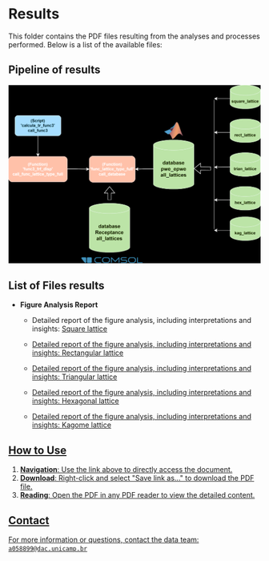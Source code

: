 # Results

This folder contains the PDF files resulting from the analyses and processes performed. Below is a list of the available files:

## Pipeline of results

<div style="text-align: center;">
  <img src="fig1_pipeline_data.drawio.svg" alt="Figure" width="600"/>
</div>


## List of Files results

- **Figure Analysis Report**
  
  - Detailed report of the figure analysis, including interpretations and insights:  <a href="results/fig_1_4_quad_real_pwe_epwe_recep.pdf" target="_blank">Square lattice

  - Detailed report of the figure analysis, including interpretations and insights:  <a href="results/results/fig_2_4_rect_real_pwe_epwe_recep.pdf" target="_blank">Rectangular lattice

  - Detailed report of the figure analysis, including interpretations and insights:  <a href="results/fig_3_4_trian_real_pwe_epwe_recep.pdf" target="_blank">Triangular lattice

  - Detailed report of the figure analysis, including interpretations and insights:  <a href="results/fig_4_5_hex_real_pwe_epwe_recep.pdf" target="_blank">Hexagonal lattice

  - Detailed report of the figure analysis, including interpretations and insights:  <a href="results/fig_5_5_kag_real_pwe_epwe_recep.pdf" target="_blank">Kagome lattice


## How to Use

1. **Navigation**: Use the link above to directly access the document.
2. **Download**: Right-click and select "Save link as..." to download the PDF file.
3. **Reading**: Open the PDF in any PDF reader to view the detailed content.

## Contact

For more information or questions, contact the data team: `a058899@dac.unicamp.br`
